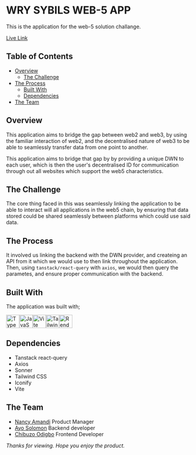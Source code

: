 # WRY SYBILS WEB-5 APP

This is the application for the web-5 solution challange.

[](/public/images/placeholder.png)

[Live Link](https://wry-sybils.onrender.com/)

## Table of Contents

- [Overview](#overview)
    - [The Challenge](#the_challenge)
- [The Process](#the-process)
    - [Built With](#built-with)
    - [Dependencies](#dependencies)
- [The Team](#the-team)

## Overview

This application aims to bridge the gap between web2 and web3, by using the familiar interaction of web2, and the decentralised nature of web3 to be able to seamlessly transfer data from one point to another.

This application aims to bridge that gap by by providing a unique DWN to each user, which is then the user's decentralised ID for communication through out all websites which support the web5 characteristics.

## The Challenge

The core thing faced in this was seamlessly linking the application to be able to interact will all applications in the web5 chain, by ensuring that data stored could be shared seamlessly between platforms which could use said data.

## The Process

It involved us linking the backend with the DWN provider, and createing an API from it which we would use to then link throughout the application.
Then, using `tanstack/react-query` with `axios`, we would then query the parametes, and ensure proper communication with the backend.

## Built With

The application was built with;

<p align="left">
<a href="https://www.typescriptlang.org/" target="_blank" rel="noreferrer"><img src="https://raw.githubusercontent.com/danielcranney/readme-generator/main/public/icons/skills/typescript-colored.svg" width="36" height="36" alt="TypeScript" /></a><a href="https://developer.mozilla.org/en-US/docs/Web/JavaScript" target="_blank" rel="noreferrer"><img src="https://raw.githubusercontent.com/danielcranney/readme-generator/main/public/icons/skills/javascript-colored.svg" width="36" height="36" alt="JavaScript" /></a><a href="https://vitejs.dev/" target="_blank" rel="noreferrer"><img src="https://raw.githubusercontent.com/danielcranney/readme-generator/main/public/icons/skills/vite-colored.svg" width="36" height="36" alt="Vite" /></a><a href="https://tailwindcss.com/" target="_blank" rel="noreferrer"><img src="https://raw.githubusercontent.com/danielcranney/readme-generator/main/public/icons/skills/tailwindcss-colored.svg" width="36" height="36" alt="TailwindCSS" /></a><a href="https://render.com/" target="_blank" rel="noreferrer"><img src="https://raw.githubusercontent.com/danielcranney/readme-generator/main/public/icons/skills/render-colored.svg" width="36" height="36" alt="Render" /></a>
</p>

## Dependencies
- Tanstack react-query
- Axios
- Sonner
- Tailwind CSS
- Iconify
- Vite

## The Team

- [Nancy Amandi](https://github.com/Nancy9ice) Product Manager
- [Ayo Solomon](https://github.com/Ayoseun) Backend developer
- [Chibuzo Odigbo](https://github.com/Franklivania) Frontend Developer


_Thanks for viewing. Hope you enjoy the product._